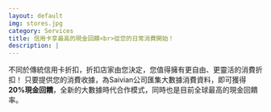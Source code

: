 ```yaml
---
layout: default
img: stores.jpg
category: Services
title: 信用卡享最高的現金回饋<br>從您的日常消費開始！
description: |
---
```

  不同於傳統信用卡折扣，折扣店家由您決定，您值得擁有更自由、更靈活的消費折扣！
  只要提供您的消費收據，為Saivian公司匯集大數據消費資料，即可獲得<strong>20%現金回饋</strong>，全新的大數據時代合作模式，同時也是目前全球最高的現金回饋率。
